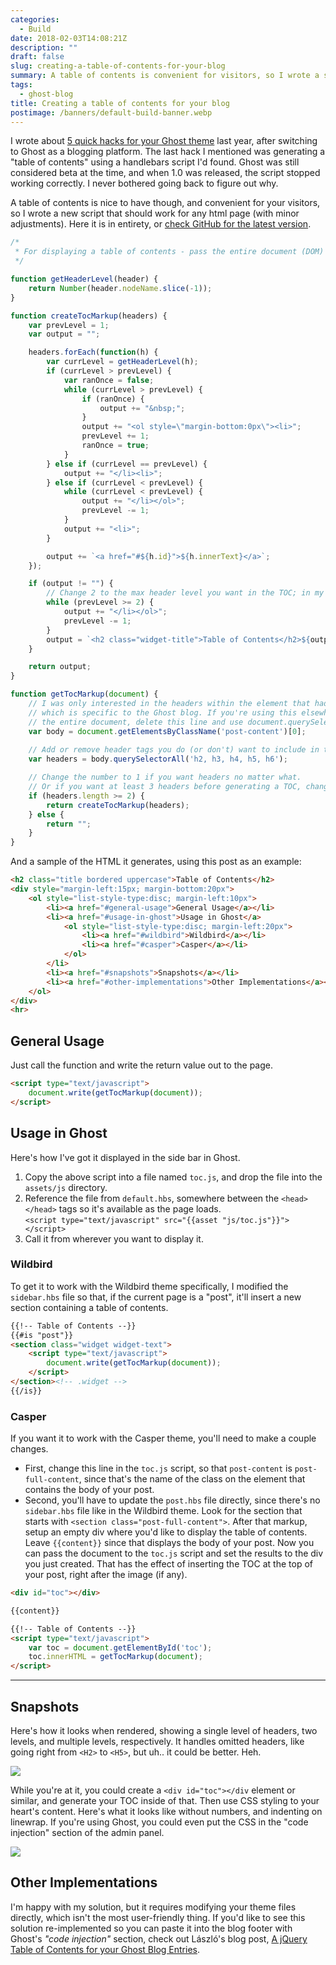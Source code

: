 ```yaml
---
categories:
  - Build
date: 2018-02-03T14:08:21Z
description: ""
draft: false
slug: creating-a-table-of-contents-for-your-blog
summary: A table of contents is convenient for visitors, so I wrote a script to generate one for any blog automatically!
tags:
  - ghost-blog
title: Creating a table of contents for your blog
postimage: /banners/default-build-banner.webp
---
```

I wrote about [5 quick hacks for your Ghost theme](https://grantwinney.com/5-quick-hacks-for-your-ghost-theme) last year, after switching to Ghost as a blogging platform. The last hack I mentioned was generating a "table of contents" using a handlebars script I'd found. Ghost was still considered beta at the time, and when 1.0 was released, the script stopped working correctly. I never bothered going back to figure out why.

A table of contents is nice to have though, and convenient for your visitors, so I wrote a new script that should work for any html page (with minor adjustments). Here it is in entirety, or [check GitHub for the latest version](https://github.com/grantwinney/table-of-contents-for-html-page).

```javascript
/*
 * For displaying a table of contents - pass the entire document (DOM) to getTocMarkup
 */

function getHeaderLevel(header) {
    return Number(header.nodeName.slice(-1));
}

function createTocMarkup(headers) {
    var prevLevel = 1;
    var output = "";

    headers.forEach(function(h) {
        var currLevel = getHeaderLevel(h);
        if (currLevel > prevLevel) {
            var ranOnce = false;
            while (currLevel > prevLevel) {
                if (ranOnce) {
                    output += "&nbsp;";
                }
                output += "<ol style=\"margin-bottom:0px\"><li>";
                prevLevel += 1;
                ranOnce = true;
            }
        } else if (currLevel == prevLevel) {
            output += "</li><li>";
        } else if (currLevel < prevLevel) {
            while (currLevel < prevLevel) {
                output += "</li></ol>";
                prevLevel -= 1;
            }
            output += "<li>";
        }

        output += `<a href="#${h.id}">${h.innerText}</a>`;
    });

    if (output != "") {
        // Change 2 to the max header level you want in the TOC; in my case, H2
        while (prevLevel >= 2) {
            output += "</li></ol>";
            prevLevel -= 1;
        }
        output = `<h2 class="widget-title">Table of Contents</h2>${output}`;
    }

    return output;
}

function getTocMarkup(document) {
    // I was only interested in the headers within the element that had the .post-content class,
    // which is specific to the Ghost blog. If you're using this elsewhere, or are interested in
    // the entire document, delete this line and use document.querySelectorAll(...) on the next line.
    var body = document.getElementsByClassName('post-content')[0];
    
    // Add or remove header tags you do (or don't) want to include in the TOC
    var headers = body.querySelectorAll('h2, h3, h4, h5, h6');

    // Change the number to 1 if you want headers no matter what.
    // Or if you want at least 3 headers before generating a TOC, change it to 3.
    if (headers.length >= 2) {
        return createTocMarkup(headers);
    } else {
        return "";
    }
}
```

And a sample of the HTML it generates, using this post as an example:

```html
<h2 class="title bordered uppercase">Table of Contents</h2>
<div style="margin-left:15px; margin-bottom:20px">
    <ol style="list-style-type:disc; margin-left:10px">
        <li><a href="#general-usage">General Usage</a></li>
        <li><a href="#usage-in-ghost">Usage in Ghost</a>
            <ol style="list-style-type:disc; margin-left:20px">
                <li><a href="#wildbird">Wildbird</a></li>
                <li><a href="#casper">Casper</a></li>
            </ol>
        </li>
        <li><a href="#snapshots">Snapshots</a></li>
        <li><a href="#other-implementations">Other Implementations</a></li>
    </ol>
</div>
<hr>
```

## General Usage

Just call the function and write the return value out to the page.

```html
<script type="text/javascript">
    document.write(getTocMarkup(document));
</script>
```

## Usage in Ghost

Here's how I've got it displayed in the side bar in Ghost.

1. Copy the above script into a file named `toc.js`, and drop the file into the `assets/js` directory.
2. Reference the file from `default.hbs`, somewhere between the `<head></head>` tags so it's available as the page loads.  
    `<script type="text/javascript" src="{{asset "js/toc.js"}}"></script>`
3. Call it from wherever you want to display it.

### Wildbird

To get it to work with the Wildbird theme specifically, I modified the `sidebar.hbs` file so that, if the current page is a "post", it'll insert a new section containing a table of contents.

```html
{{!-- Table of Contents --}}
{{#is "post"}}
<section class="widget widget-text">
    <script type="text/javascript">
        document.write(getTocMarkup(document));
    </script>
</section><!-- .widget -->
{{/is}}
```

### Casper

If you want it to work with the Casper theme, you'll need to make a couple changes.

- First, change this line in the `toc.js` script, so that `post-content` is `post-full-content`, since that's the name of the class on the element that contains the body of your post.
- Second, you'll have to update the `post.hbs` file directly, since there's no `sidebar.hbs` file like in the Wildbird theme. Look for the section that starts with `<section class="post-full-content">`. After that markup, setup an empty div where you'd like to display the table of contents. Leave `{{content}}` since that displays the body of your post. Now you can pass the document to the `toc.js` script and set the results to the div you just created. That has the effect of inserting the TOC at the top of your post, right after the image (if any).

```html
<div id="toc"></div>

{{content}}

{{!-- Table of Contents --}}
<script type="text/javascript">
    var toc = document.getElementById('toc');
    toc.innerHTML = getTocMarkup(document);
</script>
```

---

## Snapshots

Here's how it looks when rendered, showing a single level of headers, two levels, and multiple levels, respectively. It handles omitted headers, like going right from `<H2>` to `<H5>`, but uh.. it could be better. Heh.

![](multiple-level-toc.png)

While you're at it, you could create a `<div id="toc"></div` element or similar, and generate your TOC inside of that. Then use CSS styling to your heart's content. Here's what it looks like without numbers, and indenting on linewrap. If you're using Ghost, you could even put the CSS in the "code injection" section of the admin panel.

![](image-5.png)

## Other Implementations

I'm happy with my solution, but it requires modifying your theme files directly, which isn't the most user-friendly thing. If you'd like to see this solution re-implemented so you can paste it into the blog footer with Ghost's _"code injection"_ section, check out László's blog post, [A jQuery Table of Contents for your Ghost Blog Entries](https://kb.zensoft.hu/toc-for-your-blog/).
